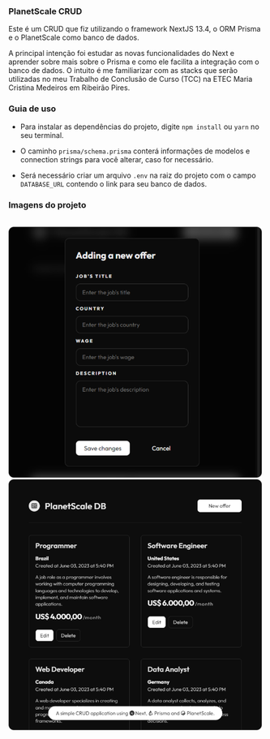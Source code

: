 ### PlanetScale CRUD

Este é um CRUD que fiz utilizando o framework NextJS 13.4, o ORM Prisma e o PlanetScale como banco de dados.

A principal intenção foi estudar as novas funcionalidades do Next e aprender sobre mais sobre o Prisma e como ele facilita a integração com o banco de dados. O intuito é me familiarizar com as stacks que serão utilizadas no meu Trabalho de Conclusão de Curso (TCC) na ETEC Maria Cristina Medeiros em Ribeirão Pires.

### Guia de uso

- Para instalar as dependências do projeto, digite `npm install` ou `yarn` no seu terminal.

- O caminho `prisma/schema.prisma` conterá informações de modelos e connection strings para você alterar, caso for necessário.

- Será necessário criar um arquivo `.env` na raiz do projeto com o campo `DATABASE_URL` contendo o link para seu banco de dados.

### Imagens do projeto

<br>

<img src="./public/screenshot-1.png" width="500px"/>

<br>

<img src="./public/screenshot-2.png" width="500px"/>
